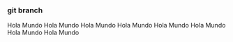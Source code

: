 ### git branch
Hola Mundo
Hola Mundo
Hola Mundo
Hola Mundo
Hola Mundo
Hola Mundo
Hola Mundo
Hola Mundo
